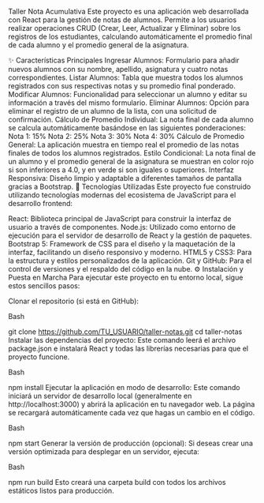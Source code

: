 Taller Nota Acumulativa
Este proyecto es una aplicación web desarrollada con React para la gestión de notas de alumnos. Permite a los usuarios realizar operaciones CRUD (Crear, Leer, Actualizar y Eliminar) sobre los registros de los estudiantes, calculando automáticamente el promedio final de cada alumno y el promedio general de la asignatura.

✨ Características Principales
Ingresar Alumnos: Formulario para añadir nuevos alumnos con su nombre, apellido, asignatura y cuatro notas correspondientes.
Listar Alumnos: Tabla que muestra todos los alumnos registrados con sus respectivas notas y su promedio final ponderado.
Modificar Alumnos: Funcionalidad para seleccionar un alumno y editar su información a través del mismo formulario.
Eliminar Alumnos: Opción para eliminar el registro de un alumno de la lista, con una solicitud de confirmación.
Cálculo de Promedio Individual: La nota final de cada alumno se calcula automáticamente basándose en las siguientes ponderaciones:
Nota 1: 15%
Nota 2: 25%
Nota 3: 30%
Nota 4: 30%
Cálculo de Promedio General: La aplicación muestra en tiempo real el promedio de las notas finales de todos los alumnos registrados.
Estilo Condicional: La nota final de un alumno y el promedio general de la asignatura se muestran en color rojo si son inferiores a 4.0, y en verde si son iguales o superiores.
Interfaz Responsiva: Diseño limpio y adaptable a diferentes tamaños de pantalla gracias a Bootstrap.
🚀 Tecnologías Utilizadas
Este proyecto fue construido utilizando tecnologías modernas del ecosistema de JavaScript para el desarrollo frontend:

React: Biblioteca principal de JavaScript para construir la interfaz de usuario a través de componentes.
Node.js: Utilizado como entorno de ejecución para el servidor de desarrollo de React y la gestión de paquetes.
Bootstrap 5: Framework de CSS para el diseño y la maquetación de la interfaz, facilitando un diseño responsivo y moderno.
HTML5 y CSS3: Para la estructura y estilos personalizados de la aplicación.
Git y GitHub: Para el control de versiones y el respaldo del código en la nube.
⚙️ Instalación y Puesta en Marcha
Para ejecutar este proyecto en tu entorno local, sigue estos sencillos pasos:

Clonar el repositorio (si está en GitHub):

Bash

git clone https://github.com/TU_USUARIO/taller-notas.git
cd taller-notas
Instalar las dependencias del proyecto:
Este comando leerá el archivo package.json e instalará React y todas las librerías necesarias para que el proyecto funcione.

Bash

npm install
Ejecutar la aplicación en modo de desarrollo:
Este comando iniciará un servidor de desarrollo local (generalmente en http://localhost:3000) y abrirá la aplicación en tu navegador web. La página se recargará automáticamente cada vez que hagas un cambio en el código.

Bash

npm start
Generar la versión de producción (opcional):
Si deseas crear una versión optimizada para desplegar en un servidor, ejecuta:

Bash

npm run build
Esto creará una carpeta build con todos los archivos estáticos listos para producción.
